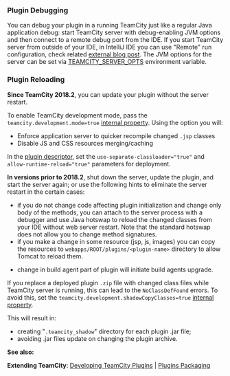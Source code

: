 [//]: # (title: Development Environment)
[//]: # (auxiliary-id: Development+Environment.html)



### Plugin Debugging

You can debug your plugin in a running TeamCity just like a regular Java application debug: start TeamCity server with debug\-enabling JVM options and then connect to a remote debug port from the IDE. If you start TeamCity server from outside of your IDE, in IntelliJ IDE you can use "Remote" run configuration, check related [external blog post](https://www.jetbrains.com/help/idea/tutorial-remote-debug.html). The JVM options for the server can be set via [TEAMCITY_SERVER_OPTS](https://www.jetbrains.com/help/teamcity/?configuring-teamcity-server-startup-properties) environment variable.

### Plugin Reloading

__Since TeamCity 2018.2__, you can update your plugin without the server restart.

To enable TeamCity development mode, pass the `teamcity.development.mode=true` [internal property](https://www.jetbrains.com/help/teamcity/?configuring-teamcity-server-startup-properties). Using the option you will:
* Enforce application server to quicker recompile changed `.jsp` classes
* Disable JS and CSS resources merging/caching

In the [plugin descriptor](plugins-packaging.md), set the `use-separate-classloader="true"` and `allow-runtime-reload="true"` parameters for deployment.

__In versions prior to 2018.2__, shut down the server, update the plugin, and start the server again; or use the following hints to eliminate the server restart in the certain cases:

* if you do not change code affecting plugin initialization and change only body of the methods, you can attach to the server process with a debugger and use Java hotswap to reload the changed classes from your IDE without web server restart. Note that the standard hotswap does not allow you to change method signatures.
* if you make a change in some resource (jsp, js, images) you can copy the resources to `webapps/ROOT/plugins/<plugin-name>` directory to allow Tomcat to reload them.

[//]: # (See "Development Environmentd119e72.txt" for more information.)   
 
* change in build agent part of plugin will initiate build agents upgrade.

If you replace a deployed plugin `.zip` file with changed class files while TeamCity server is running, this can lead to the `NoClassDefFound` errors. To avoid this, set the `teamcity.development.shadowCopyClasses=true` [internal property](https://www.jetbrains.com/help/teamcity/?configuring-teamcity-server-startup-properties). 

This will result in:
* creating "`.teamcity_shadow`" directory for each plugin .jar file;
* avoiding .jar files update on changing the plugin archive.



[//]: # (See "Development Environmentd119e101.txt" for more information.)    


  __See also:__

__Extending TeamCity__: [Developing TeamCity Plugins](developing-teamcity-plugins.md) | [Plugins Packaging](plugins-packaging.md)
